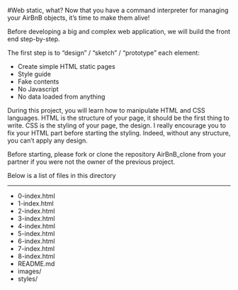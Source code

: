 #Web static, what?
Now that you have a command interpreter for managing your AirBnB objects, it’s time to make them alive!

Before developing a big and complex web application, we will build the front end step-by-step.

The first step is to “design” / “sketch” / “prototype” each element:
- Create simple HTML static pages
- Style guide
- Fake contents
- No Javascript
- No data loaded from anything

During this project, you will learn how to manipulate HTML and CSS languages. HTML is the structure of your page, it should be the first thing to write. CSS is the styling of your page, the design. I really encourage you to fix your HTML part before starting the styling. Indeed, without any structure, you can’t apply any design.

Before starting, please fork or clone the repository AirBnB_clone from your partner if you were not the owner of the previous project.

Below is a list of files in this directory

---
- 0-index.html
- 1-index.html
- 2-index.html
- 3-index.html
- 4-index.html
- 5-index.html
- 6-index.html
- 7-index.html
- 8-index.html
- README.md
- images/
- styles/
